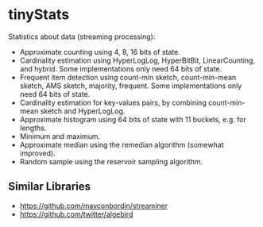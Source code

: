 # tinyStats

Statistics about data (streaming processing):

* Approximate counting using 4, 8, 16 bits of state.
* Cardinality estimation using HyperLogLog, HyperBitBit, LinearCounting, and hybrid. Some implementations only need 64 bits of state.
* Frequent item detection using count-min sketch, count-min-mean sketch, AMS sketch, majority, frequent. Some implementations only need 64 bits of state.
* Cardinality estimation for key-values pairs, by combining count-min-mean sketch and HyperLogLog.
* Approximate histogram using 64 bits of state with 11 buckets, e.g. for lengths.
* Minimum and maximum.
* Approximate median using the remedian algorithm (somewhat improved).
* Random sample using the reservoir sampling algorithm.

## Similar Libraries

* https://github.com/mayconbordin/streaminer
* https://github.com/twitter/algebird
